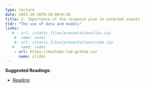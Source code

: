 ```yaml
---
type: lecture
date: 2023-10-16T8:10:00+4:30
title: 2. Importance of the response plan in outbreak events
tldr: "The use of data and models"
links: 
   # - url: /static_files/presentations/lec.zip
    #  name: notes
    #- url: /static_files/presentations/code.zip
   #   name: codes
    - url: https://machado-lab.github.io/
      name: slides
---
```

**Suggested Readings:**
- [Reading](https://onlinelibrary.wiley.com/doi/10.1111/tbed.14007)